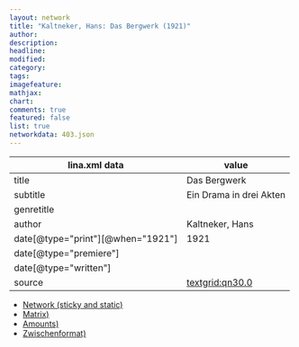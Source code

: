 ```yaml
---
layout: network
title: "Kaltneker, Hans: Das Bergwerk (1921)"
author:
description:
headline:
modified:
category:
tags:
imagefeature: 
mathjax: 
chart: 
comments: true
featured: false
list: true
networkdata: 403.json
---
```

lina.xml data  | value
------------- | -------------
title|Das Bergwerk
subtitle|Ein Drama in drei Akten
genretitle|
author|Kaltneker, Hans
date[@type="print"][@when="1921"]|1921
date[@type="premiere"]|
date[@type="written"]|
source|[textgrid:qn30.0](https://textgridlab.org/1.0/tgcrud-public/rest/textgrid:qn30.0/data)



* [Network (sticky and static)](/linas/network403)
* [Matrix)](/linas/matrix403)
* [Amounts)](/linas/amount403)
* [Zwischenformat)](/linas/lina403 )
